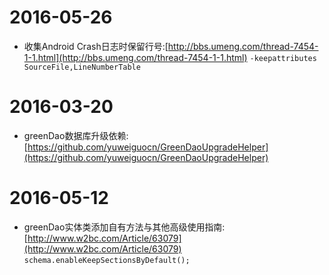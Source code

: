# 2016-05-26
* 收集Android Crash日志时保留行号:[http://bbs.umeng.com/thread-7454-1-1.html](http://bbs.umeng.com/thread-7454-1-1.html) 
    `-keepattributes SourceFile,LineNumberTable` 

# 2016-03-20
* greenDao数据库升级依赖:[https://github.com/yuweiguocn/GreenDaoUpgradeHelper](https://github.com/yuweiguocn/GreenDaoUpgradeHelper)

# 2016-05-12
* greenDao实体类添加自有方法与其他高级使用指南:[http://www.w2bc.com/Article/63079](http://www.w2bc.com/Article/63079)
    `schema.enableKeepSectionsByDefault();`


  
